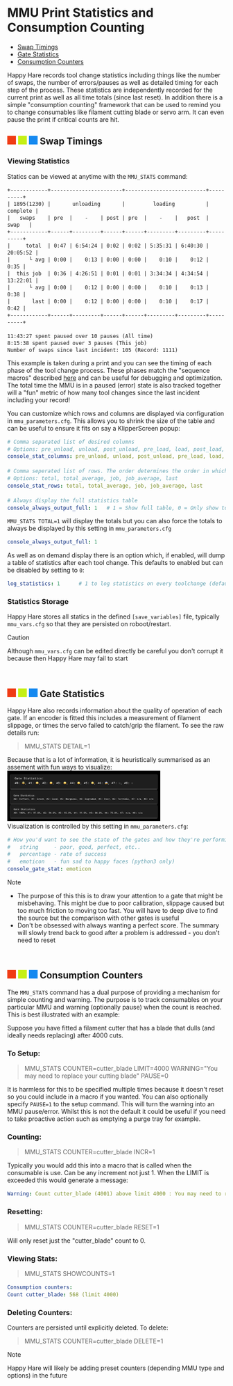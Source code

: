 # MMU Print Statistics and Consumption Counting
- [Swap Timings](#---swap-timings)<br>
- [Gate Statistics](#---gate-statistics)<br>
- [Consumption Counters](#---consumption-counters)<br>

Happy Hare records tool change statistics including things like the number of swaps, the number of errors/pauses as well as detailed timing for each step of the process. These statistics are independently recorded for the current print as well as all time totals (since last reset). In addition there is a simple "consumption counting" framework that can be used to remind you to change consumables like filament cutting blade or servo arm. It can even pause the print if critical counts are hit.

## ![#f03c15](/doc/f03c15.png) ![#c5f015](/doc/c5f015.png) ![#1589F0](/doc/1589F0.png) Swap Timings

### Viewing Statistics
Statics can be viewed at anytime with the `MMU_STATS` command:
```
+------------+-----------------------+--------------------------+----------+
| 1895(1230) |       unloading       |         loading          | complete |
|   swaps    | pre  |    -    | post | pre  |    -    |   post  |   swap   |
+------------+------+---------+------+------+---------+---------+----------+
|     total  | 0:47 | 6:54:24 | 0:02 | 0:02 | 5:35:31 | 6:40:30 | 20:05:52 |
|      └ avg | 0:00 |    0:13 | 0:00 | 0:00 |    0:10 |    0:12 |     0:35 |
|  this job  | 0:36 | 4:26:51 | 0:01 | 0:01 | 3:34:34 | 4:34:54 | 13:22:01 |
|      └ avg | 0:00 |    0:12 | 0:00 | 0:00 |    0:10 |    0:13 |     0:38 |
|       last | 0:00 |    0:12 | 0:00 | 0:00 |    0:10 |    0:17 |     0:42 |
+------------+------+---------+------+------+---------+---------+----------+

11:43:27 spent paused over 10 pauses (All time)
8:15:38 spent paused over 3 pauses (This job)
Number of swaps since last incident: 105 (Record: 1111)
```

This example is taken during a print and you can see the timing of each phase of the tool change process. These phases match the "sequence macros" described [here](/doc/macro_customization.md) and can be useful for debugging and optimization. The total time the MMU is in a paused (error) state is also tracked together will a "fun" metric of how many tool changes since the last incident including your record!

You can customize which rows and columns are displayed via configuration in `mmu_parameters.cfg`.  This allows you to shrink the size of the table and can be useful to ensure it fits on say a KlipperScreen popup:

```yml
# Comma separated list of desired columns
# Options: pre_unload, unload, post_unload, pre_load, load, post_load, total
console_stat_columns: pre_unload, unload, post_unload, pre_load, load, post_load, total

# Comma seperated list of rows. The order determines the order in which they're shown.
# Options: total, total_average, job, job_average, last
console_stat_rows: total, total_average, job, job_average, last

# Always display the full statistics table
console_always_output_full: 1   # 1 = Show full table, 0 = Only show totals out of print
```
`MMU_STATS TOTAL=1` will display the totals but you can also force the totals to always be displayed by this setting in `mmu_parameters.cfg`
```yml
console_always_output_full: 1
```
As well as on demand display there is an option which, if enabled, will dump a table of statistics after each tool change. This defaults to enabled but can be disabled by setting to `0`:
```yml
log_statistics: 1      # 1 to log statistics on every toolchange (default), 0 to disable (but still recorded)
```

### Statistics Storage
Happy Hare stores all statics in the defined `[save_variables]` file, typically `mmu_vars.cfg` so that they are persisted on roboot/restart.

> [!CAUTION]  
> Although `mmu_vars.cfg` can be edited directly be careful you don't corrupt it because then Happy Hare may fail to start

<br>

## ![#f03c15](/doc/f03c15.png) ![#c5f015](/doc/c5f015.png) ![#1589F0](/doc/1589F0.png) Gate Statistics
Happy Hare also records information about the quality of operation of each gate. If an encoder is fitted this includes a measurement of filament slippage, or times the servo failed to catch/grip the filament. To see the raw details run:

> MMU_STATS DETAIL=1

Because that is a lot of information, it is heuristically summarised as an assement with fun ways to visualize:
<img src="/doc/stats/gate_statistics.png" width="70%"><br>
Visualization is controlled by this setting in `mmu_parameters.cfg`:
```yml
# How you'd want to see the state of the gates and how they're performing
#   string     - poor, good, perfect, etc..
#   percentage - rate of success
#   emoticon   - fun sad to happy faces (python3 only)
console_gate_stat: emoticon
```

> [!NOTE]  
> - The purpose of this this is to draw your attention to a gate that might be misbehaving. This might be due to poor calibration, slippage caused but too much friction to moving too fast. You will have to deep dive to find the source but the comparison with other gates is useful
> - Don't be obsessed with always wanting a perfect score. The summary will slowly trend back to good after a problem is addressed - you don't need to reset

<br>

## ![#f03c15](/doc/f03c15.png) ![#c5f015](/doc/c5f015.png) ![#1589F0](/doc/1589F0.png) Consumption Counters

The `MMU_STATS` command has a dual purpose of providing a mechanism for simple counting and warning. The purpose is to track consumables on your particular MMU and warning (optionally pause) when the count is reached. This is best illustrated with an example:

Suppose you have fitted a filament cutter that has a blade that dulls (and ideally needs replacing) after 4000 cuts.

### To Setup:

> MMU_STATS COUNTER=cutter_blade LIMIT=4000 WARNING="You may need to replace your cutting blade" PAUSE=0

It is harmless for this to be specified multiple times because it doesn't reset so you could include in a macro if you wanted. You can also optionally specify `PAUSE=1` to the setup command. This will turn the warning into an MMU pause/error. Whilst this is not the default it could be useful if you need to take proactive action such as emptying a purge tray for example.

### Counting:

> MMU_STATS COUNTER=cutter_blade INCR=1

Typically you would add this into a macro that is called when the consumable is use. Can be any increment not just 1. When the LIMIT is exceeded this would generate a message:
```yml
Warning: Count cutter_blade (4001) above limit 4000 : You may need to replace your cutting blade
```

### Resetting:

> MMU_STATS COUNTER=cutter_blade RESET=1

Will only reset just the "cutter_blade" count to 0.

### Viewing Stats:

> MMU_STATS SHOWCOUNTS=1

```yml
Consumption counters:
Count cutter_blade: 568 (limit 4000)
```

### Deleting Counters:
Counters are persisted until explicitly deleted. To delete:

> MMU_STATS COUNTER=cutter_blade DELETE=1

> [!NOTE]  
> Happy Hare will likely be adding preset counters (depending MMU type and options) in the future

